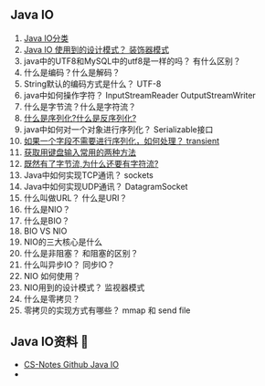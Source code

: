 ## Java IO


1. [Java IO分类](https://github.com/Snailclimb/JavaGuide/blob/main/docs/java/basis/java-basic-questions-03.md#java-%E4%B8%AD-io-%E6%B5%81%E5%88%86%E4%B8%BA%E5%87%A0%E7%A7%8D)
2. [Java IO 使用到的设计模式？ 装饰器模式](https://easydoc.net/s/73311283/97P4hHJf/R7muLLxf)
3. java中的UTF8和MySQL中的utf8是一样的吗？ 有什么区别？
4. 什么是编码？什么是解码？
5. String默认的编码方式是什么？ UTF-8 
6. java中如何操作字符？ InputStreamReader OutputStreamWriter
7. 什么是字节流？什么是字符流？
8. [什么是序列化?什么是反序列化?](https://github.com/Snailclimb/JavaGuide/blob/main/docs/java/basis/java-basic-questions-03.md#%E4%BB%80%E4%B9%88%E6%98%AF%E5%BA%8F%E5%88%97%E5%8C%96%E4%BB%80%E4%B9%88%E6%98%AF%E5%8F%8D%E5%BA%8F%E5%88%97%E5%8C%96)
9. java中如何对一个对象进行序列化？ Serializable接口
10. [如果一个字段不需要进行序列化，如何处理？ transient](https://github.com/Snailclimb/JavaGuide/blob/main/docs/java/basis/java-basic-questions-03.md#java-%E5%BA%8F%E5%88%97%E5%8C%96%E4%B8%AD%E5%A6%82%E6%9E%9C%E6%9C%89%E4%BA%9B%E5%AD%97%E6%AE%B5%E4%B8%8D%E6%83%B3%E8%BF%9B%E8%A1%8C%E5%BA%8F%E5%88%97%E5%8C%96%E6%80%8E%E4%B9%88%E5%8A%9E)
11. [获取用键盘输入常用的两种方法](https://github.com/Snailclimb/JavaGuide/blob/main/docs/java/basis/java-basic-questions-03.md#%E8%8E%B7%E5%8F%96%E7%94%A8%E9%94%AE%E7%9B%98%E8%BE%93%E5%85%A5%E5%B8%B8%E7%94%A8%E7%9A%84%E4%B8%A4%E7%A7%8D%E6%96%B9%E6%B3%95)
12. [既然有了字节流,为什么还要有字符流?](https://github.com/Snailclimb/JavaGuide/blob/main/docs/java/basis/java-basic-questions-03.md#%E6%97%A2%E7%84%B6%E6%9C%89%E4%BA%86%E5%AD%97%E8%8A%82%E6%B5%81%E4%B8%BA%E4%BB%80%E4%B9%88%E8%BF%98%E8%A6%81%E6%9C%89%E5%AD%97%E7%AC%A6%E6%B5%81)
13. Java中如何实现TCP通讯？ sockets
14. Java中如何实现UDP通讯？ DatagramSocket
15. 什么叫做URL？ 什么是URI？
16. 什么是NIO？
17. 什么是BIO？
18. BIO VS NIO
19. NIO的三大核心是什么
20. 什么是非阻塞？ 和阻塞的区别？
21. 什么叫异步IO？ 同步IO？
22. NIO 如何使用？
23. NIO用到的设计模式？ 监视器模式
24. 什么是零拷贝？
25. 零拷贝的实现方式有哪些？ mmap 和 send file





## Java IO资料 💾
- [CS-Notes Github Java IO](https://github.com/CyC2018/CS-Notes/blob/master/notes/Java%20IO.md)
- 
